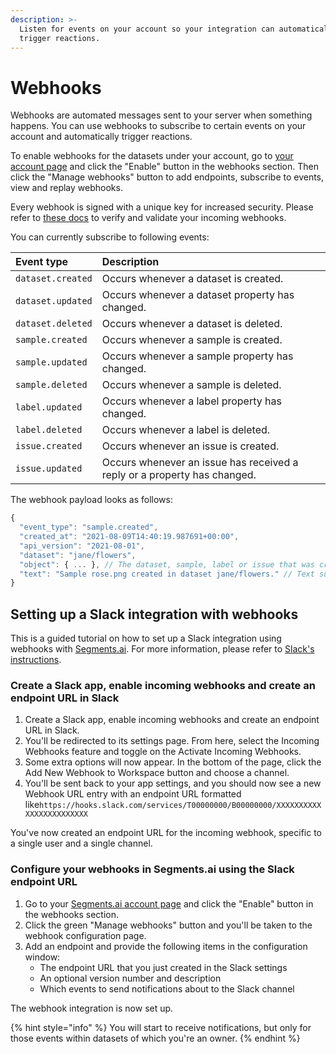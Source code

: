 ```yaml
---
description: >-
  Listen for events on your account so your integration can automatically
  trigger reactions.
---
```


# Webhooks

Webhooks are automated messages sent to your server when something happens. You can use webhooks to subscribe to certain events on your account and automatically trigger reactions.

To enable webhooks for the datasets under your account, go to [your account page](https://segments.ai/account) and click the "Enable" button in the webhooks section. Then click the "Manage webhooks" button to add endpoints, subscribe to events, view and replay webhooks.

Every webhook is signed with a unique key for increased security. Please refer to [these docs](https://docs.svix.com/receiving/verifying-payloads/how) to verify and validate your incoming webhooks.

You can currently subscribe to following events:

| Event type | Description |
| :--- | :--- |
| `dataset.created` | Occurs whenever a dataset is created. |
| `dataset.updated` | Occurs whenever a dataset property has changed. |
| `dataset.deleted` | Occurs whenever a dataset is deleted. |
| `sample.created` | Occurs whenever a sample is created. |
| `sample.updated` | Occurs whenever a sample property has changed. |
| `sample.deleted` | Occurs whenever a sample is deleted. |
| `label.updated` | Occurs whenever a label property has changed. |
| `label.deleted` | Occurs whenever a label is deleted. |
| `issue.created` | Occurs whenever an issue is created. |
| `issue.updated` | Occurs whenever an issue has received a reply or a property has changed. |

The webhook payload looks as follows:

```javascript
{
  "event_type": "sample.created",
  "created_at": "2021-08-09T14:40:19.987691+00:00",
  "api_version": "2021-08-01",
  "dataset": "jane/flowers",
  "object": { ... }, // The dataset, sample, label or issue that was created or updated.
  "text": "Sample rose.png created in dataset jane/flowers." // Text summary, useful for Slack integration.
}
```

## Setting up a Slack integration with webhooks

This is a guided tutorial on how to set up a Slack integration using webhooks with [Segments.ai](http://segments.ai/). For more information, please refer to [Slack's instructions](https://api.slack.com/messaging/webhooks).

### Create a Slack app, enable incoming webhooks and create an endpoint URL in Slack

1. Create a Slack app, enable incoming webhooks and create an endpoint URL in Slack.
2. You'll be redirected to its settings page. From here, select the Incoming Webhooks feature and toggle on the Activate Incoming Webhooks.
3. Some extra options will now appear. In the bottom of the page, click the Add New Webhook to Workspace button and choose a channel.
4. You'll be sent back to your app settings, and you should now see a new Webhook URL entry with an endpoint URL formatted like`https://hooks.slack.com/services/T00000000/B00000000/XXXXXXXXXXXXXXXXXXXXXXXX`

You've now created an endpoint URL for the incoming webhook, specific to a single user and a single channel.

### Configure your webhooks in Segments.ai using the Slack endpoint URL

1. Go to your [Segments.ai account page](https://segments.ai/account/) and click the "Enable" button in the webhooks section.
2. Click the green "Manage webhooks" button and you'll be taken to the webhook configuration page.
3. Add an endpoint and provide the following items in the configuration window:
   * The endpoint URL that you just created in the Slack settings
   * An optional version number and description
   * Which events to send notifications about to the Slack channel

The webhook integration is now set up.

{% hint style="info" %}
You will start to receive notifications, but only for those events within datasets of which you're an owner.
{% endhint %}

